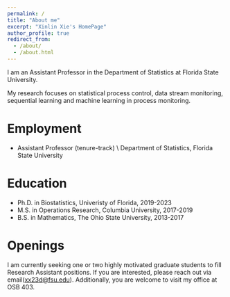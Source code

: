 ```yaml
---
permalink: /
title: "About me"
excerpt: "Xinlin Xie's HomePage"
author_profile: true
redirect_from: 
  - /about/
  - /about.html
---
```


I am an Assistant Professor in the Department of Statistics at Florida State University.

My research focuses on statistical process control, data stream monitoring, sequential learning and machine learning in process monitoring.

Employment
======
- Assistant Professor (tenure-track) \\
 Department of Statistics, Florida State University

Education
======
- Ph.D. in Biostatistics, Univeristy of Florida, 2019-2023 
- M.S. in Operations Research, Columbia University, 2017-2019
- B.S. in Mathematics, The Ohio State University, 2013-2017

Openings
======
I am currently seeking one or two highly motivated graduate students to fill Research Assistant positions. 
If you are interested, please reach out via email(xx23d@fsu.edu). 
Additionally, you are welcome to visit my office at OSB 403.
